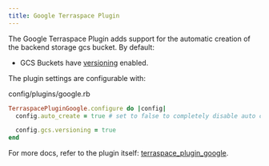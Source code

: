 ```yaml
---
title: Google Terraspace Plugin
---
```


The Google Terraspace Plugin adds support for the automatic creation of the backend storage gcs bucket. By default:

* GCS Buckets have [versioning](https://cloud.google.com/storage/docs/object-versioning) enabled.

The plugin settings are configurable with:

config/plugins/google.rb

```ruby
TerraspacePluginGoogle.configure do |config|
  config.auto_create = true # set to false to completely disable auto creation

  config.gcs.versioning = true
end
```

For more docs, refer to the plugin itself: [terraspace_plugin_google](https://github.com/boltops-tools/terraspace_plugin_google).